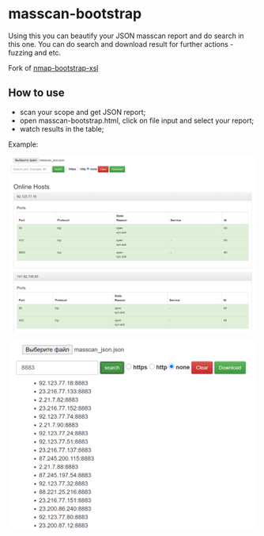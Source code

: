 #   masscan-bootstrap

Using this you can beautify your JSON masscan report and do search in this one.
You can do search and download result for further actions - fuzzing and etc.

Fork of [nmap-bootstrap-xsl](https://github.com/honze-net/nmap-bootstrap-xsl)

##  How to use

- scan your scope and get JSON report;
- open masscan-bootstrap.html, click on file input and select your report;
- watch results in the table;

Example:

![](masscan-1.png)

![](masscan-2.png)
